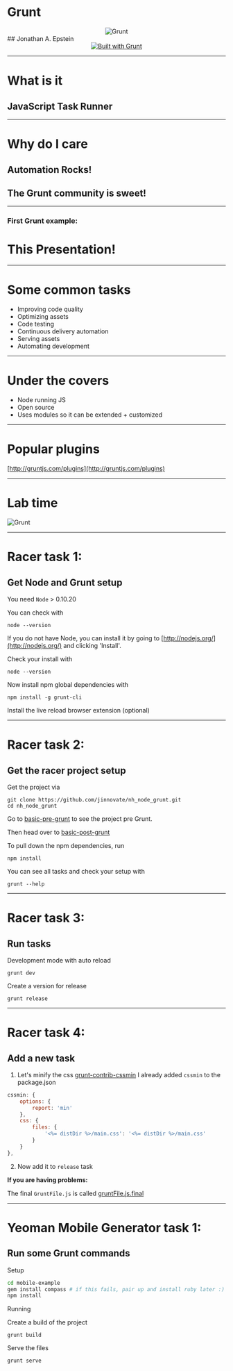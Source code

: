 <style type="text/css">
.reveal .slides p {
    text-align: left;
}

.center {
    text-align: center !important;
}
</style>
# Grunt
<div class="center">
    <img src="./images/grunt.svg" alt="Grunt">
</div>
## Jonathan A. Epstein
<div class="center">
    <a href="http://gruntjs.com/"><img src="https://cdn.gruntjs.com/builtwith.png" alt="Built with Grunt"></a>
</div>

---

# What is it
## JavaScript Task Runner

---

# Why do I care
## Automation Rocks!
## The Grunt community is sweet!

---

### First Grunt example:
# This Presentation!

---

# Some common tasks

- Improving code quality
- Optimizing assets
- Code testing
- Continuous delivery automation
- Serving assets
- Automating development

---

# Under the covers
- Node running JS
- Open source
- Uses modules so it can be extended + customized

---

# Popular plugins
[http://gruntjs.com/plugins](http://gruntjs.com/plugins)

---

# Lab time
![Grunt](./images/lab.jpg)

---

# Racer task 1:
## Get Node and Grunt setup

You need `Node` > 0.10.20

You can check with

```
node --version
```

If you do not have Node, you can install it by going to [http://nodejs.org/](http://nodejs.org/) and clicking 'Install'.

Check your install with

```
node --version
```

Now install npm global dependencies with

```
npm install -g grunt-cli
```

Install the live reload browser extension (optional)

---

# Racer task 2:
## Get the racer project setup
Get the project via

```
git clone https://github.com/jinnovate/nh_node_grunt.git
cd nh_node_grunt
```

Go to [basic-pre-grunt](./basic-pre-grunt) to see the project pre Grunt.

Then head over to [basic-post-grunt](./basic-post-grunt)

To pull down the npm dependencies, run

```
npm install
```

You can see all tasks and check your setup with

```
grunt --help
```

---

# Racer task 3:
## Run tasks

Development mode with auto reload

```
grunt dev
```

Create a version for release

```
grunt release
```

---

# Racer task 4:
## Add a new task

1. Let's minify the css
[grunt-contrib-cssmin](https://github.com/gruntjs/grunt-contrib-cssmin)
I already added `cssmin` to the package.json

```javascript
cssmin: {
    options: {
        report: 'min'
    },
    css: {
        files: {
            '<%= distDir %>/main.css': '<%= distDir %>/main.css'
        }
    }
},
```

2. Now add it to `release` task

**If you are having problems:**

The final `GruntFile.js` is called [gruntFile.js.final](./gruntFile.js.final)

---

# Yeoman Mobile Generator task 1:
## Run some Grunt commands

Setup

```bash
cd mobile-example
gem install compass # if this fails, pair up and install ruby later :)
npm install
```

Running

Create a build of the project

```
grunt build
```

Serve the files

```
grunt serve
```